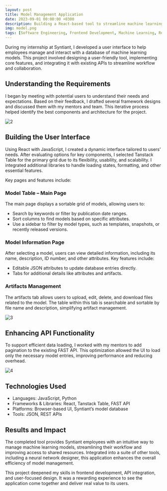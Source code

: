 ```yaml
---
layout: post
title: Model Management Application
date: 2023-09-01 00:00:00 +0300
description: Building a React-based tool to streamline machine learning model management and enhance collaboration.
img: model.png
tags: [Software Engineering, Frontend Development, Machine Learning, React]
---
```


During my internship at Syntiant, I developed a user interface to help employees manage and interact with a database of machine learning models. This project involved designing a user-friendly tool, implementing core features, and integrating it with existing APIs to streamline workflow and collaboration.

## Understanding the Requirements

I began by meeting with potential users to understand their needs and expectations. Based on their feedback, I drafted several framework designs and discussed them with my mentors and team. This iterative process helped identify the best components and architecture for the project.

![2]({{site.baseurl}}/assets/img/2.png)

## Building the User Interface

Using React with JavaScript, I created a dynamic interface tailored to users' needs. After evaluating options for key components, I selected Tanstack Table for the primary grid due to its flexibility, usability, and scalability. I integrated additional libraries to handle loading states, formatting, and other essential features.

Key pages and features include:

### Model Table – Main Page

The main page displays a sortable grid of models, allowing users to:

- Search by keywords or filter by publication date ranges.
- Sort columns to find models based on specific attributes.
- Use a sidebar to filter by model types, such as templates, snapshots, or recently released versions.

### Model Information Page

After selecting a model, users can view detailed information, including its name, description, ID number, and other attributes. Key features include:

- Editable JSON attributes to update database entries directly.
- Tabs for additional details like attributes and artifacts.

### Artifacts Management

The artifacts tab allows users to upload, edit, delete, and download files related to the model. The table within this tab is searchable and sortable by file name and description, simplifying artifact management.

![3]({{site.baseurl}}/assets/img/3.png)

## Enhancing API Functionality

To support efficient data loading, I worked with my mentors to add pagination to the existing FAST API. This optimization allowed the UI to load only the necessary model entries, improving performance and reducing overhead.

![4]({{site.baseurl}}/assets/img/four.png)

## Technologies Used

- Languages: JavaScript, Python
- Frameworks & Libraries: React, Tanstack Table, FAST API
- Platforms: Browser-based UI, Syntiant’s model database
- Tools: JSON, REST APIs

## Results and Impact

The completed tool provides Syntiant employees with an intuitive way to manage machine learning models, streamlining their workflow and improving access to shared resources. Integrated into a suite of other tools, including a neural network designer, this application enhances the overall efficiency of model management.

This project deepened my skills in frontend development, API integration, and user-focused design. It was a rewarding experience to see the application come together and deliver real value to its users.
